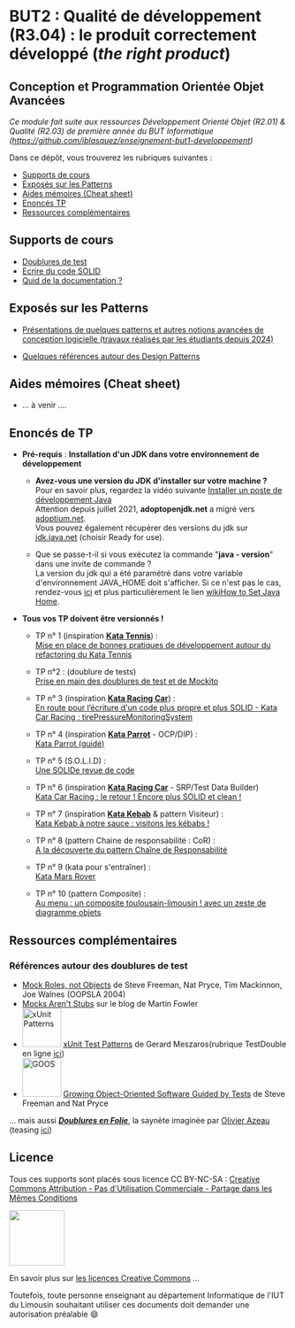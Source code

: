 # BUT2 : Qualité de développement (R3.04) : le produit correctement développé (*the right product*) 
## Conception et Programmation Orientée Objet Avancées

*Ce module fait suite aux ressources Développement Orienté Objet (R2.01) & Qualité (R2.03) de première année du BUT Informatique (https://github.com/iblasquez/enseignement-but1-developpement)* 

Dans ce dépôt, vous trouverez les rubriques suivantes :

- [Supports de cours](#cours)
- [Exposés sur les Patterns](#expose)
- [Aides mémoires (Cheat sheet)](#cheatsheet)  
- [Enoncés TP](#tp)
- [Ressources complémentaires](#ressources)  


## Supports de cours <a id="cours"></a>

- [Doublures de test](./cours/TestDouble_Mockito.pdf) 
- [Ecrire du code SOLID](./cours/SOLID.pdf)  
- [Quid de la documentation ?](./cours/QuidDocumentation.pdf)  



## Exposés sur les Patterns <a id="expose"></a>

- [Présentations de quelques patterns et autres notions avancées de conception logicielle (travaux réalisés par les étudiants depuis 2024)](https://github.com/iblasquez/but2-presentations-r304)

- [Quelques références autour des Design Patterns](https://github.com/iblasquez/but2-presentations-r304/blob/main/ressources/references_patterns.md)


## Aides mémoires (Cheat sheet)<a id="cheatsheet"></a>

- ...  à venir ....



## Enoncés de TP <a id="tp"></a>


- **Pré-requis** : **Installation d'un JDK dans votre environnement de développement**
	- **Avez-vous une version du JDK d'installer sur votre machine ?**  
Pour en savoir plus, regardez la vidéo suivante [Installer un poste de développement Java](https://www.youtube.com/watch?v=Kd8UC18rw6M)   
Attention depuis juillet 2021, **adoptopenjdk.net** a migré vers [adoptium.net](https://adoptium.net).  
Vous pouvez également récupérer des versions du jdk sur [jdk.java.net](https://jdk.java.net) (choisir Ready for use). 

	- Que se passe-t-il si vous exécutez la commande "**java - version**" dans une invite de commande ?  
La version du jdk qui a été paramétré dans votre variable d'environnement JAVA_HOME doit s'afficher. Si ce n'est pas le cas, rendez-vous [ici](https://github.com/iblasquez/Back2Basics_Developpement) et plus particulièrement le lien [wikiHow to Set Java Home](https://www.wikihow.com/Set-Java-Home).


- **Tous vos TP doivent être versionnés !**

	- TP n° 1 (inspiration **[Kata Tennis](https://github.com/emilybache/Tennis-Refactoring-Kata)**) :  
[Mise en place de bonnes pratiques de développement autour du refactoring du Kata Tennis](./TP/R3_04/R3_04_BonnesPratiques_KataTennis.pdf) 

	- TP n°2 : (doublure de tests)  
[Prise en main des doublures de test et de Mockito](./TP/R3_04/R3_04_Mockito_PriseEnMain.pdf) 

	- TP n° 3 (inspiration  **[Kata Racing Car](https://github.com/emilybache/Racing-Car-Katas)**) :  
[En route pour l’écriture d'un code plus propre et plus SOLID - Kata Car Racing : tirePressureMonitoringSystem ](./TP/R3_04/R3_04_SOLID_Kata_Car_Racing.pdf)  


	- TP n° 4 (inspiration  **[Kata Parrot](https://github.com/emilybache/Parrot-Refactoring-Kata)** - OCP/DIP) :  
[Kata Parrot (guidé) ](./TP/R3_04/R3_04_SOLID_Polymorphism_KataParrot.pdf) 


	- TP n° 5 (S.O.L.I.D) :     
[Une SOLIDe revue de code](./TP/R3_04/R3_04_SOLID_Revue.pdf)  


	- TP n° 6 (inspiration  **[Kata Racing Car](https://github.com/emilybache/Racing-Car-Katas)** - SRP/Test Data Builder)   
[Kata Car Racing : le retour ! Encore plus SOLID et clean ! ](./TP/R3_04/R3_04_CarRacing_SRP_CleanTest_Builder.pdf)  


	- TP n° 7 (inspiration  **[Kata Kebab](https://github.com/malk/the-kebab-kata)** & pattern Visiteur) :  
[Kata Kebab à notre sauce : visitons les kébabs !](./TP/R3_04/R3_04_KataKebab_SauceVisiteur.pdf)    



	- TP n° 8 (pattern Chaine de responsabilité : CoR) :   
[A la découverte du pattern Chaîne de Responsabilité](./TP/R3_04/R3_04_CoR_ATM.pdf)  



	- TP n° 9 (kata pour s'entraîner) :   
[Kata Mars Rover](./TP/R3_04/R3_04_MarsRover.pdf)  


	- TP n° 10 (pattern Composite) :  
[Au menu : un composite toulousain-limousin ! avec un zeste de diagramme objets](./TP/R3_04/R3_04_Composite.pdf)  
 


## Ressources complémentaires <a id="ressources"></a>

### Références autour des doublures de test

- [Mock Roles, not Objects](http://www.jmock.org/oopsla2004.pdf) de Steve Freeman, Nat Pryce, Tim Mackinnon, Joe Walnes (OOPSLA 2004)
- [Mocks Aren't Stubs](https://martinfowler.com/articles/mocksArentStubs.html) sur le blog de Martin Fowler
- <img src="http://xunitpatterns.com/Cover-Small.gif" alt="xUnit Patterns" width="70"> [xUnit Test Patterns](https://www.amazon.com/xUnit-Test-Patterns-Refactoring-Code/dp/0131495054) de Gerard Meszaros(rubrique TestDouble en ligne [ici](http://xunitpatterns.com/Test%20Double.html)) 
- <img src="http://www.growing-object-oriented-software.com/cover.jpg" alt="GOOS" width="70"> [Growing Object-Oriented Software Guided by Tests](http://www.growing-object-oriented-software.com) de Steve Freeman and Nat Pryce 

... mais aussi [***Doublures en Folie***](http://agilitateur.azeau.com/public/doublures-en-folie/doublures-en-folie.v1.html), la saynète imaginée par [Olivier Azeau](https://twitter.com/oaz) (teasing [ici](https://www.youtube.com/watch?v=5gkmE0lfkrs))




Licence
-------

Tous ces supports sont placés sous licence CC BY-NC-SA :  [Creative Commons
Attribution - Pas d'Utilisation Commerciale - Partage dans les Mêmes Conditions](https://creativecommons.org/licenses/by-nc-sa/4.0/)

<img src="https://licensebuttons.net/l/by-nc-sa/3.0/88x31.png" width="100">

En savoir plus sur [les licences Creative Commons](https://creativecommons.org/licenses/?lang=fr-FR) ...

Toutefois, toute personne enseignant au département Informatique de l'IUT du Limousin souhaitant utiliser ces documents doit demander une autorisation préalable :smile:






